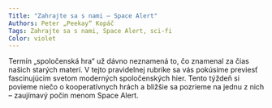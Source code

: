 ```yaml
---
Title: "Zahrajte sa s nami – Space Alert"
Authors: Peter „Peekay“ Kopáč
Tags: Zahrajte sa s nami, Space Alert, sci-fi
Color: violet
---
```

Termín „spoločenská hra“ už dávno
neznamená to, čo znamenal za
čias našich starých materí. V tejto
pravidelnej rubrike sa vás pokúsime
previesť fascinujúcim svetom moderných
spoločenských hier. Tento
týždeň si povieme niečo o kooperatívnych
hrách a bližšie sa pozrieme
na jednu z nich – zaujímavý počin
menom Space Alert.
